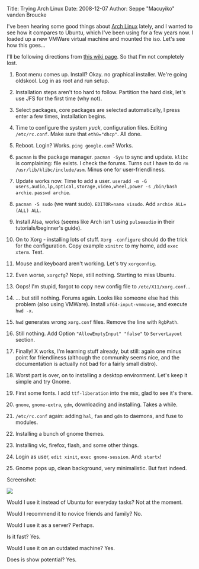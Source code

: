 Title: Trying Arch Linux
Date: 2008-12-07
Author: Seppe "Macuyiko" vanden Broucke

I've been hearing some good things about [Arch Linux](http://www.archlinux.org/) lately, and I wanted to see how it compares to Ubuntu, which I've been using for a few years now. I loaded up a new VMWare virtual machine and mounted the iso. Let's see how this goes...  
I'll be following directions from [this wiki page](http://wiki.archlinux.org/index.php/Beginners_Guide#Tweaks.2FFinishing_touches). So that I'm not completely lost.  
  1. Boot menu comes up. Install? Okay. no graphical installer. We're going oldskool. Log in as root and run setup.
  2. Installation steps aren't too hard to follow. Partition the hard disk, let's use JFS for the first time (why not).
  3. Select packages, core packages are selected automatically, I press enter a few times, installation begins.
  4. Time to configure the system *yuck*, configuration files. Editing `/etc/rc.conf`. Make sure that `eth0="dhcp"`. All done.
  5. Reboot. Login? Works. `ping google.com`? Works.
  6. `pacman` is the package manager. `pacman -Syu` to sync and update. `klibc` is complaining: file exists. I check the forums. Turns out I have to do `rm /usr/lib/klibc/include/asm`. Minus one for user-friendliness.
  7. Update works now. Time to add a user. `useradd -m -G users,audio,lp,optical,storage,video,wheel,power -s /bin/bash archie`. `passwd archie`.
  8. `pacman -S sudo` (we want sudo). `EDITOR=nano visudo`. Add `archie ALL=(ALL) ALL`.
  9. Install Alsa, works (seems like Arch isn't using `pulseaudio` in their tutorials/beginner's guide).
  10. On to Xorg - installing lots of stuff. `Xorg -configure` should do the trick for the configuration. Copy example `xinitrc` to my home, add `exec xterm`. Test.
  11. Mouse and keyboard aren't working. Let's try `xorgconfig`.
  12. Even worse, `xorgcfg`? Nope, still nothing. Starting to miss Ubuntu.
  13. Oops! I'm stupid, forgot to copy new config file to `/etc/X11/xorg.conf`...
  14. ... but still nothing. Forums again. Looks like someone else had this problem (also using VMWare). Install `xf64-input-vmmouse`, and execute `hwd -x`.
  15. `hwd` generates wrong `xorg.conf` files. Remove the line with `RgbPath`.
  16. Still nothing. Add Option `"AllowEmptyInput" "false"` to `ServerLayout` section.
  17. Finally! X works, I'm learning stuff already, but still: again one minus point for friendliness (although the community seems nice, and the documentation is actually not bad for a fairly small distro).
  18. Worst part is over, on to installing a desktop environment. Let's keep it simple and try Gnome.
  19. First some fonts. I add `ttf-liberation` into the mix, glad to see it's there.
  20. `gnome`, `gnome-extra`, `gdm`, downloading and installing. Takes a while.
  21. `/etc/rc.conf` again: adding `hal`, `fam` and `gdm` to daemons, and fuse to modules.
  22. Installing a bunch of gnome themes.
  23. Installing vlc, firefox, flash, and some other things.
  24. Login as user, `edit xinit`, `exec gnome-session`. And: `startx`!
  25. Gnome pops up, clean background, very minimalistic. But fast indeed.
Screenshot:
![](http://4.bp.blogspot.com/_X4W-h82Vgjw/STsJWIjqvJI/AAAAAAAALIc/59jmigmYngc/s400/arch.jpg)
Would I use it instead of Ubuntu for everyday tasks? Not at the moment.
Would I recommend it to novice friends and family? No.
Would I use it as a server? Perhaps.
Is it fast? Yes.
Would I use it on an outdated machine? Yes.
Does is show potential? Yes.
